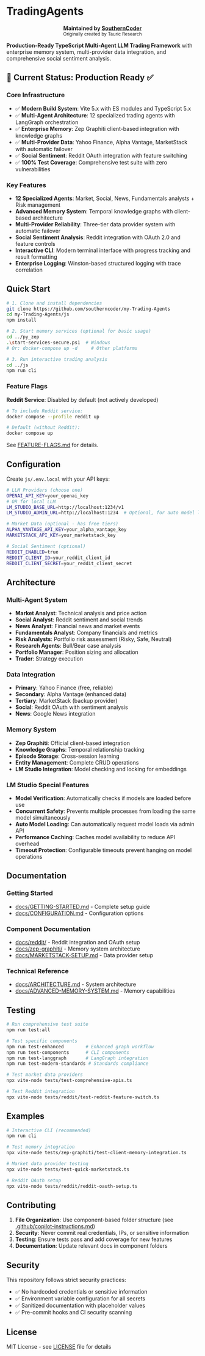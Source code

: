 
# TradingAgents

<p align="center">
	<b>Maintained by <a href="https://github.com/southerncoder">SouthernCoder</a></b><br>
	<sub>Originally created by Tauric Research</sub>
</p>

**Production-Ready TypeScript Multi-Agent LLM Trading Framework** with enterprise memory system, multi-provider data integration, and comprehensive social sentiment analysis.

## 🎯 Current Status: **Production Ready** ✅

### Core Infrastructure
- ✅ **Modern Build System**: Vite 5.x with ES modules and TypeScript 5.x
- ✅ **Multi-Agent Architecture**: 12 specialized trading agents with LangGraph orchestration
- ✅ **Enterprise Memory**: Zep Graphiti client-based integration with knowledge graphs
- ✅ **Multi-Provider Data**: Yahoo Finance, Alpha Vantage, MarketStack with automatic failover
- ✅ **Social Sentiment**: Reddit OAuth integration with feature switching
- ✅ **100% Test Coverage**: Comprehensive test suite with zero vulnerabilities

### Key Features
- **12 Specialized Agents**: Market, Social, News, Fundamentals analysts + Risk management
- **Advanced Memory System**: Temporal knowledge graphs with client-based architecture
- **Multi-Provider Reliability**: Three-tier data provider system with automatic failover
- **Social Sentiment Analysis**: Reddit integration with OAuth 2.0 and feature controls
- **Interactive CLI**: Modern terminal interface with progress tracking and result formatting
- **Enterprise Logging**: Winston-based structured logging with trace correlation

## Quick Start

```bash
# 1. Clone and install dependencies
git clone https://github.com/southerncoder/my-Trading-Agents
cd my-Trading-Agents/js
npm install

# 2. Start memory services (optional for basic usage)
cd ../py_zep
.\start-services-secure.ps1  # Windows
# Or: docker-compose up -d     # Other platforms

# 3. Run interactive trading analysis
cd ../js
npm run cli
```

### Feature Flags

**Reddit Service**: Disabled by default (not actively developed)
```bash
# To include Reddit service:
docker compose --profile reddit up

# Default (without Reddit):
docker compose up
```

See [FEATURE-FLAGS.md](FEATURE-FLAGS.md) for details.

## Configuration

Create `js/.env.local` with your API keys:

```bash
# LLM Providers (choose one)
OPENAI_API_KEY=your_openai_key
# OR for local LLM
LM_STUDIO_BASE_URL=http://localhost:1234/v1
LM_STUDIO_ADMIN_URL=http://localhost:1234  # Optional, for auto model loading

# Market Data (optional - has free tiers)
ALPHA_VANTAGE_API_KEY=your_alpha_vantage_key
MARKETSTACK_API_KEY=your_marketstack_key

# Social Sentiment (optional)
REDDIT_ENABLED=true
REDDIT_CLIENT_ID=your_reddit_client_id
REDDIT_CLIENT_SECRET=your_reddit_client_secret
```

## Architecture

### Multi-Agent System
- **Market Analyst**: Technical analysis and price action
- **Social Analyst**: Reddit sentiment and social trends  
- **News Analyst**: Financial news and market events
- **Fundamentals Analyst**: Company financials and metrics
- **Risk Analysts**: Portfolio risk assessment (Risky, Safe, Neutral)
- **Research Agents**: Bull/Bear case analysis
- **Portfolio Manager**: Position sizing and allocation
- **Trader**: Strategy execution

### Data Integration
- **Primary**: Yahoo Finance (free, reliable)
- **Secondary**: Alpha Vantage (enhanced data)
- **Tertiary**: MarketStack (backup provider)
- **Social**: Reddit OAuth with sentiment analysis
- **News**: Google News integration

### Memory System
- **Zep Graphiti**: Official client-based integration
- **Knowledge Graphs**: Temporal relationship tracking
- **Episode Storage**: Cross-session learning
- **Entity Management**: Complete CRUD operations
- **LM Studio Integration**: Model checking and locking for embeddings

### LM Studio Special Features
- **Model Verification**: Automatically checks if models are loaded before use
- **Concurrent Safety**: Prevents multiple processes from loading the same model simultaneously
- **Auto Model Loading**: Can automatically request model loads via admin API
- **Performance Caching**: Caches model availability to reduce API overhead
- **Timeout Protection**: Configurable timeouts prevent hanging on model operations

## Documentation

### Getting Started
- [docs/GETTING-STARTED.md](docs/GETTING-STARTED.md) - Complete setup guide
- [docs/CONFIGURATION.md](docs/CONFIGURATION.md) - Configuration options

### Component Documentation  
- [docs/reddit/](docs/reddit/) - Reddit integration and OAuth setup
- [docs/zep-graphiti/](docs/zep-graphiti/) - Memory system architecture
- [docs/MARKETSTACK-SETUP.md](docs/MARKETSTACK-SETUP.md) - Data provider setup

### Technical Reference
- [docs/ARCHITECTURE.md](docs/zep-graphiti/ARCHITECTURE.md) - System architecture
- [docs/ADVANCED-MEMORY-SYSTEM.md](docs/zep-graphiti/ADVANCED-MEMORY-SYSTEM.md) - Memory capabilities

## Testing

```bash
# Run comprehensive test suite
npm run test:all

# Test specific components
npm run test-enhanced        # Enhanced graph workflow
npm run test-components      # CLI components  
npm run test-langgraph       # LangGraph integration
npm run test-modern-standards # Standards compliance

# Test market data providers
npx vite-node tests/test-comprehensive-apis.ts

# Test Reddit integration
npx vite-node tests/reddit/test-reddit-feature-switch.ts
```

## Examples

```bash
# Interactive CLI (recommended)
npm run cli

# Test memory integration  
npx vite-node tests/zep-graphiti/test-client-memory-integration.ts

# Market data provider testing
npx vite-node tests/test-quick-marketstack.ts

# Reddit OAuth setup
npx vite-node tests/reddit/reddit-oauth-setup.ts
```

## Contributing

1. **File Organization**: Use component-based folder structure (see [.github/copilot-instructions.md](.github/copilot-instructions.md))
2. **Security**: Never commit real credentials, IPs, or sensitive information
3. **Testing**: Ensure tests pass and add coverage for new features
4. **Documentation**: Update relevant docs in component folders

## Security

This repository follows strict security practices:
- ✅ No hardcoded credentials or sensitive information
- ✅ Environment variable configuration for all secrets
- ✅ Sanitized documentation with placeholder values
- ✅ Pre-commit hooks and CI security scanning

## License

MIT License - see [LICENSE](LICENSE) file for details

